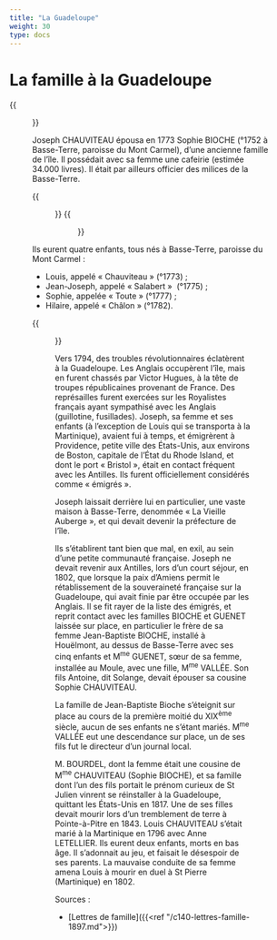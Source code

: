 ```yaml
---
title: "La Guadeloupe"
weight: 30
type: docs
---
```


# La famille à la Guadeloupe

{{<figure class="fig intense" src="/maps/guadeloupe-esri-annot.png" alt="Carte de la Guadeloupe" title="Carte de la Guadeloupe (© Esri France)">}}

Joseph CHAUVITEAU épousa en 1773 Sophie BIOCHE (°1752 à Basse-Terre, paroisse du Mont Carmel), d’une ancienne famille de l’île. Il possédait avec sa femme une cafeirie (estimée 34.000 livres). Il était par ailleurs officier des milices de la Basse-Terre.

<div class="centered">
{{<figure class="gal" src="/img/joseph-hr.jpeg" alt="Jospeh en officier des Milices" title="Joseph CHAUVITEAU jeune (1746-1816), Officier des Milices">}}
{{<figure class="gal intense" src="/img/copie_acte_mariage_Chauviteau_Bioche.png" alt="Copie de l’acte de mariage de Joseph Chauviteau et Sophie Bioche" title="Copie de l’acte de mariage de Joseph Chauviteau et Sophie Bioche">}}
</div>

Ils eurent quatre enfants, tous nés à Basse-Terre, paroisse du Mont Carmel :

- Louis, appelé « Chauviteau » (°1773) ;
- Jean-Joseph, appelé « Salabert »  (°1775) ;
- Sophie, appelée « Toute » (°1777) ;
- Hilaire, appelé « Châlon » (°1782).

{{<figure class="gal" src="/img/famchaubio2.bmp" alt="Couple CHAUVITEAU-BIOCHE" title="Joseph CHAUVITEAU (1746-1816) et son épouse Sophie BIOCHE (1752-1817)">}}

Vers 1794, des troubles révolutionnaires éclatèrent à la Guadeloupe. Les Anglais occupèrent l’île, mais en furent chassés par Victor Hugues, à la tête de troupes républicaines provenant de France. Des représailles furent exercées sur les Royalistes français ayant sympathisé avec les Anglais (guillotine, fusillades). Joseph, sa femme et ses enfants (à l’exception de Louis qui se transporta à la Martinique), avaient fui à temps, et émigrèrent à Providence, petite ville des États-Unis, aux environs de Boston, capitale de l’État du Rhode Island, et dont le port « Bristol », était en contact fréquent avec les Antilles. Ils furent officiellement considérés comme « émigrés ».

Joseph laissait derrière lui en particulier, une vaste maison à Basse-Terre, denommée « La Vieille Auberge », et qui devait devenir la préfecture de l’île.

Ils s’établirent tant bien que mal, en exil, au sein d’une petite communauté française. Joseph ne devait revenir aux Antilles, lors d’un court séjour, en 1802, que lorsque la paix d’Amiens permit le rétablissement de la souveraineté française sur la Guadeloupe, qui avait finie par être occupée par les Anglais. Il se fit rayer de la liste des émigrés, et reprit contact avec les familles BIOCHE et GUENET laissée sur place, en particulier le frère de sa femme Jean-Baptiste BIOCHE, installé à Houëlmont, au dessus de Basse-Terre avec ses cinq enfants et M<sup>me</sup> GUENET, sœur de sa femme, installée au Moule, avec une fille, M<sup>me</sup> VALLÉE. Son fils Antoine, dit Solange, devait épouser sa cousine Sophie CHAUVITEAU.

La famille de Jean-Baptiste Bioche s’éteignit sur place au cours de la première moitié du XIX<sup>ème</sup> siècle, aucun de ses enfants ne s’étant mariés. M<sup>me</sup> VALLÉE eut une descendance sur place, un de ses fils fut le directeur d’un journal local.

M. BOURDEL, dont la femme était une cousine de M<sup>me</sup> CHAUVITEAU (Sophie BIOCHE), et sa famille dont l’un des fils portait le prénom curieux de St Julien vinrent se réinstaller à la Guadeloupe, quittant les États-Unis en 1817. Une de ses filles devait mourir lors d’un tremblement de terre à Pointe-à-Pitre en 1843. Louis CHAUVITEAU s’était marié à la Martinique en 1796 avec Anne LETELLIER. Ils eurent deux enfants, morts en bas âge. Il s’adonnait au jeu, et faisait le désespoir de ses parents. La mauvaise conduite de sa femme amena Louis à mourir en duel à St Pierre (Martinique) en 1802.


Sources :

- [Lettres de famille]({{<ref "/c140-lettres-famille-1897.md">}})